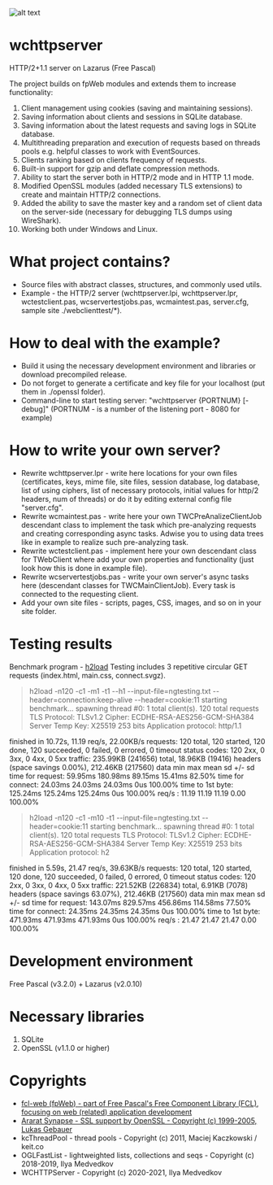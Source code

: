 ![alt text](https://github.com/iLya2IK/wchttpserver/blob/main/wclogo_c.svg?raw=true)

# wchttpserver
HTTP/2+1.1 server on Lazarus (Free Pascal)

The project builds on fpWeb modules and extends them to increase functionality:
1. Client management using cookies (saving and maintaining sessions).
2. Saving information about clients and sessions in SQLite database.
3. Saving information about the latest requests and saving logs in SQLite database.
4. Multithreading preparation and execution of requests based on threads pools e.g. helpful classes to work with EventSources.
6. Clients ranking based on clients frequency of requests.
7. Built-in support for gzip and deflate compression methods.
7. Ability to start the server both in HTTP/2 mode and in HTTP 1.1 mode.
8. Modified OpenSSL modules (added necessary TLS extensions) to create and maintain HTTP/2 connections.
9. Added the ability to save the master key and a random set of client data on the server-side (necessary for debugging TLS dumps using WireShark).
10. Working both under Windows and Linux.

# What project contains?
* Source files with abstract classes, structures, and commonly used utils. 
* Example - the HTTP/2 server (wchttpserver.lpi, wchttpserver.lpr, wctestclient.pas, wcservertestjobs.pas, wcmaintest.pas, server.cfg, sample site ./webclienttest/*).

# How to deal with the example?
* Build it using the necessary development environment and libraries or download precompiled release.
* Do not forget to generate a certificate and key file for your localhost (put them in ./openssl folder). 
* Command-line to start testing server: "wchttpserver {PORTNUM} [-debug]" (PORTNUM - is a number of the listening port - 8080 for example)

# How to write your own server?
* Rewrite wchttpserver.lpr - write here locations for your own files (certificates, keys, mime file, site files, session database, log database, list of using ciphers, list of necessary protocols, initial values for http/2 headers, num of threads) or do it by editing external config file "server.cfg".
* Rewrite wcmaintest.pas - write here your own TWCPreAnalizeClientJob descendant class to implement the task which pre-analyzing requests and creating corresponding async tasks. Adwise you to using data trees like in example to realize such pre-analyzing task. 
* Rewrite wctestclient.pas - implement here your own descendant class for TWebClient where add your own properties and functionality (just look how this is done in example file).
* Rewrite wcservertestjobs.pas - write your own server's async tasks here (descendant classes for TWCMainClientJob). Every task is connected to the requesting client.
* Add your own site files - scripts, pages, CSS, images, and so on in your site folder.

# Testing results
Benchmark program - [h2load](https://nghttp2.org/documentation/h2load.1.html)
Testing includes 3 repetitive circular GET requests (index.html, main.css, connect.svgz).

> h2load -n120 -c1 -m1 -t1 --h1 --input-file=ngtesting.txt --header=connection:keep-alive --header=cookie:11
starting benchmark...
spawning thread #0: 1 total client(s). 120 total requests
TLS Protocol: TLSv1.2
Cipher: ECDHE-RSA-AES256-GCM-SHA384
Server Temp Key: X25519 253 bits
Application protocol: http/1.1

finished in 10.72s, 11.19 req/s, 22.00KB/s
requests: 120 total, 120 started, 120 done, 120 succeeded, 0 failed, 0 errored, 0 timeout
status codes: 120 2xx, 0 3xx, 0 4xx, 0 5xx
traffic: 235.99KB (241656) total, 18.96KB (19416) headers (space savings 0.00%), 212.46KB (217560) data
                     min         max         mean         sd        +/- sd
time for request:    59.95ms    180.98ms     89.15ms     15.41ms    82.50%
time for connect:    24.03ms     24.03ms     24.03ms         0us   100.00%
time to 1st byte:   125.24ms    125.24ms    125.24ms         0us   100.00%
req/s           :      11.19       11.19       11.19        0.00   100.00%

> h2load -n120 -c1 -m10 -t1 --input-file=ngtesting.txt --header=cookie:11
starting benchmark...
spawning thread #0: 1 total client(s). 120 total requests
TLS Protocol: TLSv1.2
Cipher: ECDHE-RSA-AES256-GCM-SHA384
Server Temp Key: X25519 253 bits
Application protocol: h2

finished in 5.59s, 21.47 req/s, 39.63KB/s
requests: 120 total, 120 started, 120 done, 120 succeeded, 0 failed, 0 errored, 0 timeout
status codes: 120 2xx, 0 3xx, 0 4xx, 0 5xx
traffic: 221.52KB (226834) total, 6.91KB (7078) headers (space savings 63.07%), 212.46KB (217560) data
                     min         max         mean         sd        +/- sd
time for request:   143.07ms    829.57ms    456.86ms    114.58ms    77.50%
time for connect:    24.35ms     24.35ms     24.35ms         0us   100.00%
time to 1st byte:   471.93ms    471.93ms    471.93ms         0us   100.00%
req/s           :      21.47       21.47       21.47        0.00   100.00%

# Development environment
Free Pascal (v3.2.0) + Lazarus (v2.0.10)

# Necessary libraries
1. SQLite
2. OpenSSL (v1.1.0 or higher)

# Copyrights
* [fcl-web (fpWeb) - part of Free Pascal's Free Component Library (FCL), focusing on web (related) application development](https://wiki.lazarus.freepascal.org/fcl-web)
* [Ararat Synapse - SSL support by OpenSSL - Copyright (c) 1999-2005, Lukas Gebauer](http://www.ararat.cz/synapse/doku.php/start)
* kcThreadPool - thread pools - Copyright (c) 2011, Maciej Kaczkowski / keit.co
* OGLFastList - lightweighted lists, collections and seqs - Copyright (c) 2018-2019, Ilya Medvedkov
* WCHTTPServer - Copyright (c) 2020-2021, Ilya Medvedkov
